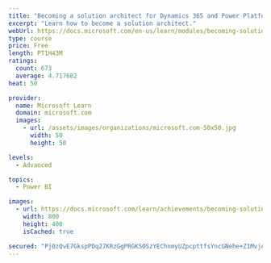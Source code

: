 ```yaml
---
title: "Becoming a solution architect for Dynamics 365 and Power Platform"
excerpt: "Learn how to become a solution architect."
webUrl: https://docs.microsoft.com/en-us/learn/modules/becoming-solution-architect/
type: course
price: Free
length: PT1H43M
ratings:
  count: 673
  average: 4.717682
heat: 50

provider:
  name: Microsoft Learn
  domain: microsoft.com
  images:
    - url: /assets/images/organizations/microsoft.com-50x50.jpg
      width: 50
      height: 50

levels:
  - Advanced

topics:
  - Power BI

images:
  - url: https://docs.microsoft.com/learn/achievements/becoming-solution-architect-social.png
    width: 800
    height: 400
    isCached: true

secured: "Pj0zQvE7GkspPDq27KRzGgPRGKSOSzYEChnmyUZpcpttfsYncGNehe+Z1MvjABzWggFH4cBJ3zphs2swmoAWasATZ790AD3H8nXHty0PZp8MgNS5BL0myZQ9PX3HSYxw8Z8MNhI31aZuEQ5wR7185taDmgupxNgrveLAJ2Vn8FIYS6voNfFNhcWT6KBqnS9zWG9W9SFftBTU714EAk5QB9oNntgxpfd9zYQ8W8lnXE+g9dVfVjGUHxV3fXjYh6Uu8zQA4Ba/fOUNzyWKKiq2xG1n44c/Lcx3CrF/qXh+Cj9wGyihnTx9GB/uUErsKxIBUPJ5nbB684TGxPU518yJUDOVmLAubW8OYMUz2nLz02vpbMYREga2j5RIveOoUD+rdmz2MgwpY5SHA4wEEJ6jp08kBu3ZvcqbUQkhQpGRVaQ=;zDl9msB2nynWVh9M3hB4Fg=="
---
```



